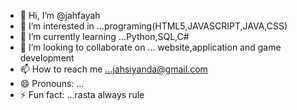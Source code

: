 - 👋 Hi, I’m @jahfayah
- 👀 I’m interested in ...programing(HTML5,JAVASCRIPT,JAVA,CSS)
- 🌱 I’m currently learning ...Python,SQL,C#
- 💞️ I’m looking to collaborate on ... website,application and game development
- 📫 How to reach me ...jahsiyanda@gmail.com
- 😄 Pronouns: ...
- ⚡ Fun fact: ...rasta always rule

<!---
jahfayah/jahfayah is a ✨ special ✨ repository because its `README.md` (this file) appears on your GitHub profile.
You can click the Preview link to take a look at your changes.
--->

